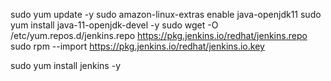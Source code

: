 

sudo yum update -y
sudo amazon-linux-extras enable java-openjdk11
sudo yum install java-11-openjdk-devel -y
sudo wget -O /etc/yum.repos.d/jenkins.repo https://pkg.jenkins.io/redhat/jenkins.repo
sudo rpm --import https://pkg.jenkins.io/redhat/jenkins.io.key

sudo yum install jenkins -y
